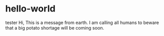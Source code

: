 # hello-world
tester
Hi, This is a message from earth. I am calling all humans to beware that a big potato shortage will be coming soon. 
